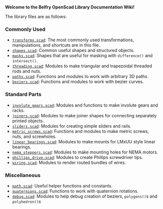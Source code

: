 **Welcome to the Belfry OpenScad Library Documentation Wiki!**

The library files are as follows:

### Commonly Used
  - [`transforms.scad`](transforms.scad): The most commonly used transformations, manipulations, and shortcuts are in this file.
  - [`shapes.scad`](shapes.scad): Common useful shapes and structured objects.
  - [`masks.scad`](masks.scad): Shapes that are useful for masking with `difference()` and `intersect()`.
  - [`threading.scad`](threading.scad): Modules to make triangular and trapezoidal threaded rods and nuts.
  - [`paths.scad`](paths.scad): Functions and modules to work with arbitrary 3D paths.
  - [`beziers.scad`](beziers.scad): Functions and modules to work with bezier curves.

### Standard Parts
  - [`involute_gears.scad`](involute_gears.scad): Modules and functions to make involute gears and racks.
  - [`joiners.scad`](joiners.scad): Modules to make joiner shapes for connecting separately printed objects.
  - [`sliders.scad`](sliders.scad): Modules for creating simple sliders and rails.
  - [`metric_screws.scad`](metric_screws.scad): Functions and modules to make metric screws, nuts, and screwholes.
  - [`linear_bearings.scad`](linear_bearings.scad): Modules to make mounts for LMxUU style linear bearings.
  - [`nema_steppers.scad`](nema_steppers.scad): Modules to make mounting holes for NEMA motors.
  - [`phillips_drive.scad`](phillips_drive.scad): Modules to create Phillips screwdriver tips.
  - [`wiring.scad`](wiring.scad): Modules to render routed bundles of wires.

### Miscellaneous
  - [`math.scad`](math.scad): Useful helper functions and constants.
  - [`quaternions.scad`](quaternions.scad): Functions to work with quaternion rotations.
  - [`debug.scad`](debug.scad): Modules to help debug creation of beziers, `polygons()`s and `polyhedron()`s
